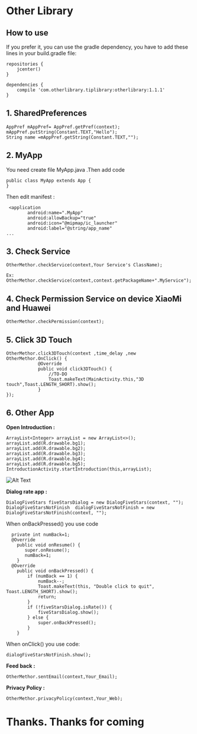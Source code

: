 # Other Library


## How to use
If you prefer it, you can use the gradle dependency, you have to add these lines in your build.gradle file:
```  
repositories {
    jcenter()
}

dependencies {
    compile 'com.otherlibrary.tiplibrary:otherlibrary:1.1.1'
}

```  

## 1. SharedPreferences
```  
AppPref mAppPref= AppPref.getPref(context); 
mAppPref.putString(Constant.TEXT,"Hello");
String name =mAppPref.getString(Constant.TEXT,"");
``` 

## 2. MyApp

You need create file MyApp.java .Then add code 
```  
public class MyApp extends App {
}
``` 
Then edit manifest :
```  
 <application
        android:name=".MyApp"
        android:allowBackup="true"
        android:icon="@mipmap/ic_launcher"
        android:label="@string/app_name"
...
``` 

## 3. Check Service
```  
OtherMethor.checkService(context,Your Service's ClassName);

Ex: OtherMethor.checkService(context,context.getPackageName+".MyService");
```
 
## 4. Check Permission Service on device XiaoMi and Huawei
```  
OtherMethor.checkPermission(context);
``` 

## 5. Click 3D Touch
```  
OtherMethor.click3DTouch(context ,time_delay ,new OtherMethor.OnClick() {
            @Override
            public void click3DTouch() {
                //TO-DO
                Toast.makeText(MainActivity.this,"3D touch",Toast.LENGTH_SHORT).show();
            }
});
``` 

## 6. Other App

**Open Introduction :**
```  
ArrayList<Integer> arrayList = new ArrayList<>();
arrayList.add(R.drawable.bg1);
arrayList.add(R.drawable.bg2);
arrayList.add(R.drawable.bg3);
arrayList.add(R.drawable.bg4);
arrayList.add(R.drawable.bg5);
IntroductionActivity.startIntroduction(this,arrayList);
```  
![Alt Text](./screenshots/bg1.jpg)

**Dialog rate app :**
```  
DialogFiveStars fiveStarsDialog = new DialogFiveStars(context, "");
DialogFiveStarsNotFinish  dialogFiveStarsNotFinish = new DialogFiveStarsNotFinish(context, "");
``` 
When onBackPressed() you use code 
```  
  private int numBack=1;
  @Override
    public void onResume() {
       super.onResume();
       numBack=1;
    }
  @Override
    public void onBackPressed() {
        if (numBack == 1) {
            numBack--;
            Toast.makeText(this, "Double click to quit", Toast.LENGTH_SHORT).show();
            return;
        }
        if (!fiveStarsDialog.isRate()) {
            fiveStarsDialog.show();
        } else {
            super.onBackPressed();
        }
    }
``` 
When onClick() you use code:
 ```  
dialogFiveStarsNotFinish.show();
``` 

**Feed back  :**
```  
OtherMethor.sentEmail(context,Your_Email);
``` 

**Privacy Policy  :**
```  
OtherMethor.privacyPolicy(context,Your_Web);
``` 
# Thanks. Thanks for coming
